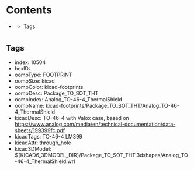 



Contents
========

* [](#)
	* [Tags](#tags)

# 

## Tags

- index: 10504
- hexID: 
- oompType: FOOTPRINT
- oompSize: kicad
- oompColor: kicad-footprints
- oompDesc: Package_TO_SOT_THT
- oompIndex: Analog_TO-46-4_ThermalShield
- oompName: kicad-footprints/Package_TO_SOT_THT/Analog_TO-46-4_ThermalShield
- kicadDesc: TO-46-4 with Valox case, based on https://www.analog.com/media/en/technical-documentation/data-sheets/199399fc.pdf
- kicadTags: TO-46-4 LM399
- kicadAttr: through_hole
- kicad3DModel: ${KICAD6_3DMODEL_DIR}/Package_TO_SOT_THT.3dshapes/Analog_TO-46-4_ThermalShield.wrl
